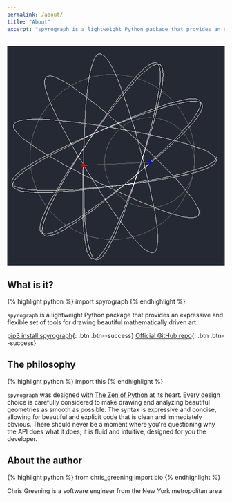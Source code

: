 ```yaml
---
permalink: /about/
title: "About"
excerpt: "spyrograph is a lightweight Python package that provides an expressive and flexible set of tools for drawing beautiful mathematically driven art"
---
```


<p align="center">
  <img src="https://github.com/chris-greening/spyrograph/blob/gh-pages/images/circle_spinning.gif?raw=true" alt="Sample hypotrochoid drawing showing a circle rolling around the interior of another circle drawing a geometric shape">
</p>

## What is it?

{% highlight python %}
import spyrograph
{% endhighlight %}

`spyrograph` is a lightweight Python package that provides an expressive and flexible set of tools for drawing beautiful mathematically driven art

[pip3 install spyrograph](https://pypi.org/project/spyrograph/){: .btn .btn--success}
[Official GitHub repo](https://github.com/chris-greening/spyrograph){: .btn .btn--success}

## The philosophy

{% highlight python %}
import this
{% endhighlight %}

`spyrograph` was designed with [The Zen of Python](https://www.python.org/dev/peps/pep-0020/) at its heart. Every design choice is carefully considered to make drawing and analyzing beautiful geometries as smooth as possible. The syntax is expressive and concise, allowing for beautiful and explicit code that is clean and immediately obvious. There should never be a moment where you're questioning why the API does what it does; it is fluid and intuitive, designed for you the developer.

## About the author

{% highlight python %}
from chris_greening import bio
{% endhighlight %}

Chris Greening is a software engineer from the New York metropolitan area